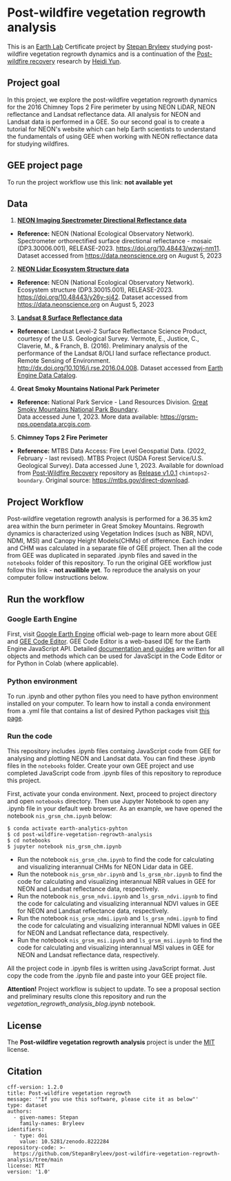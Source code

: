 # Post-wildfire vegetation regrowth analysis
This is an [Earth Lab](https://earthlab.colorado.edu/) Certificate project by [Stepan Bryleev](https://github.com/StepanBryleev) studying post-wildfire vegetation regrowth dynamics and is a continuation of the [Post-wildfire recovery](https://github.com/AreteY/post-wildfire-recovery) research by [Heidi Yun](https://github.com/AreteY).

## Project goal 
In this project, we explore the post-wildfire vegetation regrowth dynamics for the 2016 Chimney Tops 2 Fire perimeter by using NEON LiDAR, NEON reflectance and Landsat reflectance data. All analysis for NEON and Landsat data is performed in a GEE. So our second goal is to create a tutorial for NEON's website which can help Earth scientists to understand the fundamentals of using GEE when working with NEON reflectance data for studying wildfires.

## GEE project page
To run the project workflow use this link:
**not available yet**

## Data
1. [**NEON Imaging Spectrometer Directional Reflectance data**](https://data.neonscience.org/data-products/DP1.30006.001)
- **Reference:** NEON (National Ecological Observatory Network). Spectrometer orthorectified surface directional reflectance - mosaic (DP3.30006.001), RELEASE-2023. https://doi.org/10.48443/wzwj-nm11. Dataset accessed from https://data.neonscience.org on August 5, 2023
2. [**NEON Lidar Ecosystem Structure data**](https://data.neonscience.org/data-products/DP3.30015.001)
- **Reference:** NEON (National Ecological Observatory Network). Ecosystem structure (DP3.30015.001), RELEASE-2023. https://doi.org/10.48443/y26y-sj42. Dataset accessed from https://data.neonscience.org on August 5, 2023 
3. [**Landsat 8 Surface Reflectance data**](https://www.usgs.gov/landsat-missions/landsat-8)
- **Reference:** Landsat Level-2 Surface Reflectance Science Product, courtesy of the U.S. Geological Survey. Vermote, E., Justice, C., Claverie, M., & Franch, B. (2016). Preliminary analysis of the performance of the Landsat 8/OLI land surface reflectance product. Remote Sensing of Environment. http://dx.doi.org/10.1016/j.rse.2016.04.008.
Dataset accessed from [Earth Engine Data Catalog](https://developers.google.com/earth-engine/datasets/catalog/LANDSAT_LC08_C02_T1_L2).

4. **Great Smoky Mountains National Park Perimeter**
- **Reference:** National Park Service - Land Resources Division. [Great Smoky Mountains National Park Boundary](https://grsm-nps.opendata.arcgis.com/maps/ab7a3b0981da4b40b97733abdc1a366b/about). \
Data accessed June 1, 2023. More data available: https://grsm-nps.opendata.arcgis.com.

5. **Chimney Tops 2 Fire Perimeter**
- **Reference:** MTBS Data Access: Fire Level Geospatial Data. (2022, February - last revised). MTBS Project (USDA Forest Service/U.S. Geological Survey).  Data accessed June 1, 2023. Available for download from [Post-Wildfire Recovery](https://github.com/AreteY/post-wildfire-recovery) repository as [Release v1.0.1](https://github.com/AreteY/post-wildfire-recovery/releases) ```chimtops2-boundary```. Original source: https://mtbs.gov/direct-download.


## Project Workflow 
Post-wildfire vegetation regrowth analysis is performed for a 36.35 km2 area within the burn perimeter in Great Smokey Mountains. Regrowth dynamics is characterized using Vegetation Indices (such as NBR, NDVI, NDMI, MSI) and Canopy Height Models(CHMs) of difference. Each index and CHM was calculated in a separate file of GEE project. Then all the code from GEE was duplicated in separated .ipynb files and saved in the ```notebooks``` folder of this repository. To run the original GEE workflow just follow this link - **not availible yet**. To reproduce the analysis on your computer follow instructions below. 

## Run the workflow
### Google Earth Engine
First, visit [Google Earth Engine](https://earthengine.google.com/) official web-page to learn more about GEE and [GEE Code Editor](https://developers.google.com/earth-engine/guides/playground). GEE Code Editor is a web-based IDE for the Earth Engine JavaScript API. Detailed [documentation and guides](https://developers.google.com/earth-engine/) are written for all objects and methods which can be used for JavaScipt in the Code Editor or for Python in Colab (where applicable).

### Python environment
To run .ipynb and other python files you need to have python environment installed on your computer. To learn how to install a conda environment from a .yml file that contains a list of desired Python packages visit [this page](https://www.earthdatascience.org/workshops/setup-earth-analytics-python/setup-python-conda-earth-analytics-environment/).

### Run the code
This repository includes .ipynb files containg JavaScript code from GEE for analysing and plotting NEON and Landsat data. You can find these .ipynb files in the ```notebooks``` folder. Create your own GEE project and use completed JavaScript code from .ipynb files of this repository to reproduce this project.

First, activate your conda environment. Next, proceed to project directory and open ```notebooks``` directory. Then use Jupyter Notebook to open any .ipynb file in your default web browser. As an example, we have opened the notebook ```nis_grsm_chm.ipynb``` below:
```
$ conda activate earth-analytics-pyhton
$ cd post-wildfire-vegetation-regrowth-analysis
$ cd notebooks
$ jupyter notebook nis_grsm_chm.ipynb
```    
- Run the notebook ```nis_grsm_chm.ipynb``` to find the code for calculating and visualizing interannual CHMs for NEON Lidar data in GEE.
- Run the notebook ```nis_grsm_nbr.ipynb``` and ```ls_grsm_nbr.ipynb``` to find the code for calculating and visualizing interannual NBR values in GEE for NEON and Landsat reflectance data, respectively.
- Run the notebook ```nis_grsm_ndvi.ipynb``` and ```ls_grsm_ndvi.ipynb``` to find the code for calculating and visualizing interannual NDVI values in GEE for NEON and Landsat reflectance data, respectively.
- Run the notebook ```nis_grsm_ndmi.ipynb``` and ```ls_grsm_ndmi.ipynb``` to find the code for calculating and visualizing interannual NDMI values in GEE for NEON and Landsat reflectance data, respectively.
- Run the notebook ```nis_grsm_msi.ipynb``` and ```ls_grsm_msi.ipynb``` to find the code for calculating and visualizing interannual MSI values in GEE for NEON and Landsat reflectance data, respectively.

All the project code in .ipynb files is written using JavaScript format. Just copy the code from the .ipynb file and paste into your GEE project file. 

**Attention!** Project workflow is subject to update. To see a proposal section and preliminary results clone this repository and run the *vegetation_regrowth_analysis_blog.ipynb* notebook.


## License 
The **Post-wildfire vegetation regrowth analysis** project is under the [MIT](https://github.com/StepanBryleev/post-wildfire-vegetation-regrowth-analysis/blob/main/LICENSE) license.

## Citation
```
cff-version: 1.2.0
title: Post-wildfire vegetation regrowth
message: '"If you use this software, please cite it as below"'
type: dataset
authors:
  - given-names: Stepan
    family-names: Bryleev
identifiers:
  - type: doi
    value: 10.5281/zenodo.8222284
repository-code: >-
  https://github.com/StepanBryleev/post-wildfire-vegetation-regrowth-analysis/tree/main
license: MIT
version: '1.0'
```    
